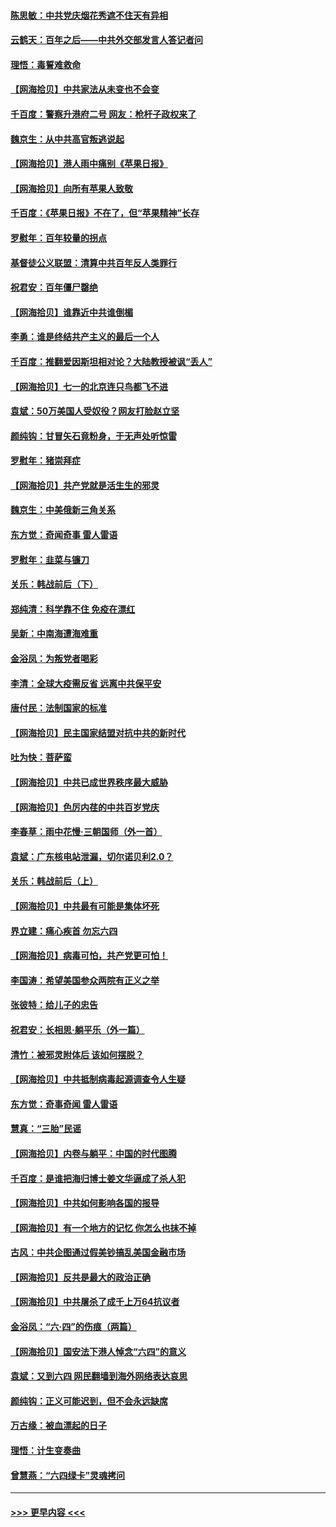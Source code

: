 #### [陈思敏：中共党庆烟花秀遮不住天有异相](../pages/nsc993/n13052020.md?t=06281601) 
#### [云鹤天：百年之后——中共外交部发言人答记者问](../pages/nsc993/n13051604.md?t=06281601) 
#### [理悟：毒誓难救命](../pages/nsc993/n13051601.md?t=06281601) 
#### [【网海拾贝】中共家法从未变也不会变](../pages/nsc993/n13050366.md?t=06281601) 
#### [千百度：警察升港府二号 网友：枪杆子政权来了](../pages/nsc993/n13050261.md?t=06281601) 
#### [魏京生：从中共高官叛逃说起](../pages/nsc993/n13048997.md?t=06281601) 
#### [【网海拾贝】港人雨中痛别《苹果日报》](../pages/nsc993/n13048941.md?t=06281601) 
#### [【网海拾贝】向所有苹果人致敬](../pages/nsc993/n13046795.md?t=06281601) 
#### [千百度：《苹果日报》不在了，但“苹果精神”长存](../pages/nsc993/n13046703.md?t=06281601) 
#### [罗慰年：百年较量的拐点](../pages/nsc993/n13046542.md?t=06281601) 
#### [基督徒公义联盟：清算中共百年反人类罪行](../pages/nsc993/n13046499.md?t=06281601) 
#### [祝君安：百年僵尸罄绝](../pages/nsc993/n13045595.md?t=06281601) 
#### [【网海拾贝】谁靠近中共谁倒楣](../pages/nsc993/n13044667.md?t=06281601) 
#### [李勇：谁是终结共产主义的最后一个人](../pages/nsc993/n13044397.md?t=06281601) 
#### [千百度：推翻爱因斯坦相对论？大陆教授被讽“丢人”](../pages/nsc993/n13043908.md?t=06281601) 
#### [【网海拾贝】七一的北京连只鸟都飞不进](../pages/nsc993/n13041377.md?t=06281601) 
#### [袁斌：50万美国人受奴役？网友打脸赵立坚](../pages/nsc993/n13041330.md?t=06281601) 
#### [颜纯钩：甘冒矢石竟粉身，于无声处听惊雷](../pages/nsc993/n13041140.md?t=06281601) 
#### [罗慰年：猪崇拜症](../pages/nsc993/n13041071.md?t=06281601) 
#### [【网海拾贝】共产党就是活生生的邪灵](../pages/nsc993/n13036627.md?t=06281601) 
#### [魏京生：中美俄新三角关系](../pages/nsc993/n13035986.md?t=06281601) 
#### [东方觉：奇闻奇事 雷人雷语](../pages/nsc993/n13035878.md?t=06281601) 
#### [罗慰年：韭菜与镰刀](../pages/nsc993/n13034374.md?t=06281601) 
#### [关乐：韩战前后（下）](../pages/nsc993/n13034113.md?t=06281601) 
#### [郑纯清：科学靠不住 免疫在漂红](../pages/nsc993/n13034093.md?t=06281601) 
#### [吴新：中南海遭海难重](../pages/nsc993/n13034084.md?t=06281601) 
#### [金浴凤：为叛党者喝彩](../pages/nsc993/n13034058.md?t=06281601) 
#### [李清：全球大疫需反省 远离中共保平安](../pages/nsc993/n13033784.md?t=06281601) 
#### [唐付民：法制国家的标准](../pages/nsc993/n13032944.md?t=06281601) 
#### [【网海拾贝】民主国家结盟对抗中共的新时代](../pages/nsc993/n13031717.md?t=06281601) 
#### [吐为快：菩萨蛮](../pages/nsc993/n13030033.md?t=06281601) 
#### [【网海拾贝】中共已成世界秩序最大威胁](../pages/nsc993/n13028138.md?t=06281601) 
#### [【网海拾贝】色厉内荏的中共百岁党庆](../pages/nsc993/n13025582.md?t=06281601) 
#### [李春草：雨中花慢‧三朝国师（外一首）](../pages/nsc993/n13025567.md?t=06281601) 
#### [袁斌：广东核电站泄漏，切尔诺贝利2.0？](../pages/nsc993/n13025475.md?t=06281601) 
#### [关乐：韩战前后（上）](../pages/nsc993/n13025387.md?t=06281601) 
#### [【网海拾贝】中共最有可能是集体坏死](../pages/nsc993/n13023101.md?t=06281601) 
#### [界立建：痛心疾首 勿忘六四](../pages/nsc993/n13022339.md?t=06281601) 
#### [【网海拾贝】病毒可怕，共产党更可怕！](../pages/nsc993/n13020728.md?t=06281601) 
#### [李国涛：希望美国参众两院有正义之举](../pages/nsc993/n13020674.md?t=06281601) 
#### [张彼特：给儿子的忠告](../pages/nsc993/n13018934.md?t=06281601) 
#### [祝君安：长相思‧躺平乐（外一篇）](../pages/nsc993/n13018923.md?t=06281601) 
#### [清竹：被邪灵附体后 该如何摆脱？](../pages/nsc993/n13018877.md?t=06281601) 
#### [【网海拾贝】中共抵制病毒起源调查令人生疑](../pages/nsc993/n13017785.md?t=06281601) 
#### [东方觉：奇事奇闻 雷人雷语](../pages/nsc993/n13017577.md?t=06281601) 
#### [慧真：“三胎”民谣](../pages/nsc993/n13017394.md?t=06281601) 
#### [【网海拾贝】内卷与躺平：中国的时代图腾](../pages/nsc993/n13016128.md?t=06281601) 
#### [千百度：是谁把海归博士姜文华逼成了杀人犯](../pages/nsc993/n13015218.md?t=06281601) 
#### [【网海拾贝】中共如何影响各国的报导](../pages/nsc993/n13012599.md?t=06281601) 
#### [【网海拾贝】有一个地方的记忆 你怎么也抹不掉](../pages/nsc993/n13009802.md?t=06281601) 
#### [古风：中共企图通过假美钞搞乱美国金融市场](../pages/nsc993/n13009626.md?t=06281601) 
#### [【网海拾贝】反共是最大的政治正确](../pages/nsc993/n13007051.md?t=06281601) 
#### [【网海拾贝】中共屠杀了成千上万64抗议者](../pages/nsc993/n13002713.md?t=06281601) 
#### [金浴凤：“六·四”的伤痕（两篇）](../pages/nsc993/n13001719.md?t=06281601) 
#### [【网海拾贝】国安法下港人悼念“六四”的意义](../pages/nsc993/n13001039.md?t=06281601) 
#### [袁斌：又到六四 网民翻墙到海外网络表达哀思](../pages/nsc993/n13000995.md?t=06281601) 
#### [颜纯钩：正义可能迟到，但不会永远缺席](../pages/nsc993/n13000920.md?t=06281601) 
#### [万古缘：被血漂起的日子](../pages/nsc993/n13000914.md?t=06281601) 
#### [理悟：计生变奏曲](../pages/nsc993/n13000414.md?t=06281601) 
#### [曾慧燕：“六四绿卡”灵魂拷问](../pages/nsc993/n13000277.md?t=06281601) 

----
#### [ >>> 更早内容 <<< ](../indexes/nsc993-earlier.md)
